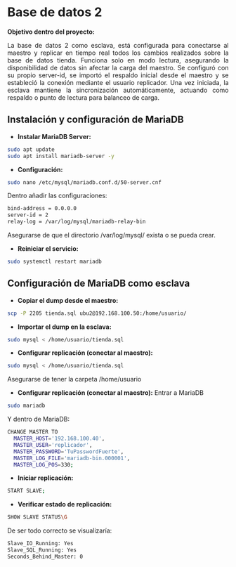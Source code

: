# **Base de datos 2**
<div align="justify">

**Objetivo dentro del proyecto:** 

La base de datos 2 como esclava, está configurada para conectarse al maestro y replicar en tiempo real todos los cambios realizados sobre la base de datos tienda. Funciona solo en modo lectura, asegurando la disponibilidad de datos sin afectar la carga del maestro. Se configuró con su propio server-id, se importó el respaldo inicial desde el maestro y se estableció la conexión mediante el usuario replicador. Una vez iniciada, la esclava mantiene la sincronización automáticamente, actuando como respaldo o punto de lectura para balanceo de carga.

## **Instalación y configuración de MariaDB**
* **Instalar MariaDB Server:**
```bash
sudo apt update
sudo apt install mariadb-server -y
   ```

* **Configuración:**
```bash
sudo nano /etc/mysql/mariadb.conf.d/50-server.cnf
   ```
Dentro añadir las configuraciones:
```bash
bind-address = 0.0.0.0
server-id = 2
relay-log = /var/log/mysql/mariadb-relay-bin
   ```
Asegurarse de que el directorio /var/log/mysql/ exista o se pueda crear.

* **Reiniciar el servicio:**
```bash
sudo systemctl restart mariadb
   ```
## **Configuración de MariaDB como esclava**
* **Copiar el dump desde el maestro:**
```bash
scp -P 2205 tienda.sql ubu2@192.168.100.50:/home/usuario/
   ```

* **Importar el dump en la esclava:**
```bash
sudo mysql < /home/usuario/tienda.sql
   ```
* **Configurar replicación (conectar al maestro):**
```bash
sudo mysql < /home/usuario/tienda.sql
   ```
Asegurarse de tener la carpeta /home/usuario

* **Configurar replicación (conectar al maestro):**
Entrar a MariaDB
```bash
sudo mariadb
   ```

Y dentro de MariaDB:
```bash
CHANGE MASTER TO
  MASTER_HOST='192.168.100.40',
  MASTER_USER='replicador',
  MASTER_PASSWORD='TuPasswordFuerte',
  MASTER_LOG_FILE='mariadb-bin.000001',
  MASTER_LOG_POS=330;
   ```
* **Iniciar replicación:**
```bash
START SLAVE;
   ```

* **Verificar estado de replicación:**
```bash
SHOW SLAVE STATUS\G
   ```
De ser todo correcto se visualizaría:
```bash
Slave_IO_Running: Yes
Slave_SQL_Running: Yes
Seconds_Behind_Master: 0
   ```
</div>
